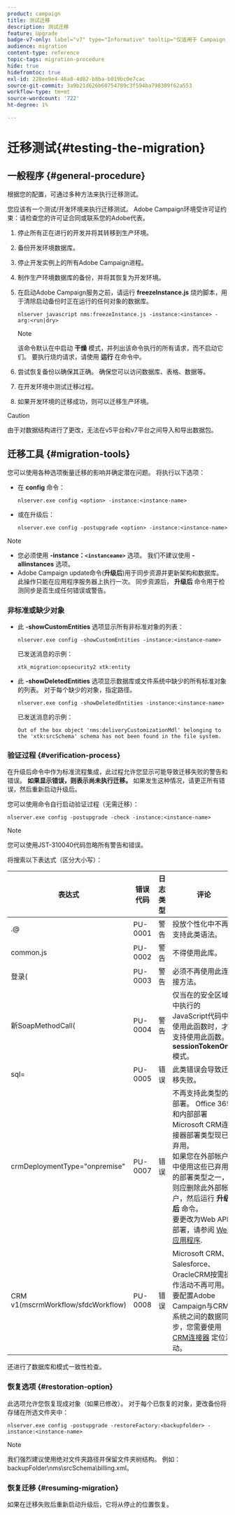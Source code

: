 ```yaml
---
product: campaign
title: 测试迁移
description: 测试迁移
feature: Upgrade
badge-v7-only: label="v7" type="Informative" tooltip="仅适用于 Campaign Classic v7"
audience: migration
content-type: reference
topic-tags: migration-procedure
hide: true
hidefromtoc: true
exl-id: 228ee9e4-46a0-4d82-b8ba-b019bc0e7cac
source-git-commit: 3a9b21d626b60754789c3f594ba798309f62a553
workflow-type: tm+mt
source-wordcount: '722'
ht-degree: 1%

---
```


# 迁移测试{#testing-the-migration}



## 一般程序 {#general-procedure}

根据您的配置，可通过多种方法来执行迁移测试。

您应该有一个测试/开发环境来执行迁移测试。 Adobe Campaign环境受许可证约束：请检查您的许可证合同或联系您的Adobe代表。

1. 停止所有正在进行的开发并将其转移到生产环境。
1. 备份开发环境数据库。
1. 停止开发实例上的所有Adobe Campaign进程。
1. 制作生产环境数据库的备份，并将其恢复为开发环境。
1. 在启动Adobe Campaign服务之前，请运行 **freezeInstance.js** 烧灼脚本，用于清除启动备份时正在运行的任何对象的数据库。

   ```
   nlserver javascript nms:freezeInstance.js -instance:<instance> -arg:<run|dry>
   ```

   >[!NOTE]
   >
   >该命令默认在中启动 **干燥** 模式，并列出该命令执行的所有请求，而不启动它们。 要执行烧灼请求，请使用 **运行** 在命令中。

1. 尝试恢复备份以确保其正确。 确保您可以访问数据库、表格、数据等。
1. 在开发环境中测试迁移过程。
1. 如果开发环境的迁移成功，则可以迁移生产环境。

>[!CAUTION]
>
>由于对数据结构进行了更改，无法在v5平台和v7平台之间导入和导出数据包。


## 迁移工具 {#migration-tools}

您可以使用各种选项衡量迁移的影响并确定潜在问题。 将执行以下选项：

* 在 **config** 命令：

  ```
  nlserver.exe config <option> -instance:<instance-name>
  ```

* 或在升级后：

  ```
  nlserver.exe config -postupgrade <option> -instance:<instance-name>
  ```

>[!NOTE]
>
>* 您必须使用 **-instance：`<instanceame>`** 选项。 我们不建议使用 **-allinstances** 选项。
>* Adobe Campaign update命令(**升级后**)用于同步资源并更新架构和数据库。 此操作只能在应用程序服务器上执行一次。 同步资源后， **升级后** 命令用于检测同步是否生成任何错误或警告。

### 非标准或缺少对象

* 此 **-showCustomEntities** 选项显示所有非标准对象的列表：

  ```
  nlserver.exe config -showCustomEntities -instance:<instance-name>
  ```

  已发送消息的示例：

  ```
  xtk_migration:opsecurity2 xtk:entity
  ```

* 此 **-showDeletedEntities** 选项显示数据库或文件系统中缺少的所有标准对象的列表。 对于每个缺少的对象，指定路径。

  ```
  nlserver.exe config -showDeletedEntities -instance:<instance-name>
  ```

  已发送消息的示例：

  ```
  Out of the box object 'nms:deliveryCustomizationMdl' belonging to the 'xtk:srcSchema' schema has not been found in the file system.
  ```

### 验证过程 {#verification-process}

在升级后命令中作为标准流程集成，此过程允许您显示可能导致迁移失败的警告和错误。 **如果显示错误，则表示尚未执行迁移。** 如果发生这种情况，请更正所有错误，然后重新启动升级后。

您可以使用命令自行启动验证过程（无需迁移）：

```
nlserver.exe config -postupgrade -check -instance:<instance-name>
```

>[!NOTE]
>
>您可以使用JST-310040代码忽略所有警告和错误。

将搜索以下表达式（区分大小写）：

<table> 
 <thead> 
  <tr> 
   <th> 表达式<br /> </th> 
   <th> 错误代码<br /> </th> 
   <th> 日志类型<br /> </th> 
   <th> 评论<br /> </th> 
  </tr> 
 </thead> 
 <tbody> 
  <tr> 
   <td> .@<br /> </td> 
   <td> PU-0001<br /> </td> 
   <td> 警告<br /> </td> 
   <td> 投放个性化中不再支持此类语法。 <br /> </td> 
  </tr> 
  <tr> 
   <td> common.js<br /> </td> 
   <td> PU-0002<br /> </td> 
   <td> 警告<br /> </td> 
   <td> 不得使用此库。<br /> </td> 
  </tr> 
  <tr> 
   <td> 登录(<br /> </td> 
   <td> PU-0003<br /> </td> 
   <td> 警告<br /> </td> 
   <td> 必须不再使用此连接方法。<br /> </td> 
  </tr> 
  <tr> 
   <td> 新SoapMethodCall(<br /> </td> 
   <td> PU-0004<br /> </td> 
   <td> 警告<br /> </td> 
   <td> 仅当在的安全区域中执行的JavaScript代码中使用此函数时，才支持使用此函数。 <strong>sessionTokenOnly</strong> 模式。<br /> </td> 
  </tr> 
  <tr> 
   <td> sql=<br /> </td> 
   <td> PU-0005<br /> </td> 
   <td> 错误<br /> </td> 
   <td> 此类错误会导致迁移失败。<br /> </td> 
  </tr> 
  <tr> 
   <td> crmDeploymentType="onpremise"<br /> </td> 
   <td> PU-0007<br /> </td> 
   <td> 错误<br /> </td> 
   <td> 不再支持此类型的部署。 Office 365和内部部署Microsoft CRM连接器部署类型现已弃用。 
   </br>如果您在外部帐户中使用这些已弃用的部署类型之一，则应删除此外部帐户，然后运行 <b>升级后</b> 命令。 
   </br>要更改为Web API部署，请参阅 <a href="../../platform/using/crm-ms-dynamics.md#configure-acc-for-microsoft" target="_blank">Web应用程序</a>.<br /> </td>
  </tr> 
  <tr> 
   <td> CRM v1(mscrmWorkflow/sfdcWorkflow)<br /> </td> 
   <td> PU-0008<br /> </td> 
   <td> 错误<br /> </td> 
   <td> Microsoft CRM、Salesforce、OracleCRM按需操作活动不再可用。 要配置Adobe Campaign与CRM系统之间的数据同步，您需要使用 <a href="../../workflow/using/crm-connector.md" target="_blank">CRM连接器</a> 定位活动。<br /> </td>
  </tr> 
 </tbody> 
</table>

还进行了数据库和模式一致性检查。

### 恢复选项 {#restoration-option}

此选项允许您恢复现成对象（如果已修改）。 对于每个已恢复的对象，更改备份将存储在所选文件夹中：

```
nlserver.exe config -postupgrade -restoreFactory:<backupfolder> -instance:<instance-name>
```

>[!NOTE]
>
>我们强烈建议使用绝对文件夹路径并保留文件夹树结构。 例如：backupFolder\nms\srcSchema\billing.xml。

### 恢复迁移 {#resuming-migration}

如果在迁移失败后重新启动升级后，它将从停止的位置恢复。
